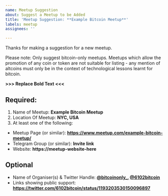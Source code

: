 ```yaml
---
name: Meetup Suggestion
about: Suggest a Meetup to be Added
title: 'Meetup Suggestion: **Example Bitcoin Meetup**'
labels: meetup
assignees: ''

---
```


Thanks for making a suggestion for a new meetup.

Please note: Only suggest bitcoin-only meetups. 
Meetups which allow the promotion of any coin or token are not suitable for listing - any mention of altcoins must only be in the context of technological lessons learnt for bitcoin.

**>>> Replace Bold Text <<<**

## Required:
1. Name of Meetup: **Example Bitcoin Meetup**
2.  Location Of Meetup: **NYC, USA**
3. At least one of the following:
- Meetup Page (or similar): **https://www.meetup.com/example-bitcoin-meetup/**
- Telegram Group (or similar): **Invite link**
- Website: **https://meetup-website-here**

## Optional 
- Name of Organiser(s) & Twitter Handle: **[@bitcoinonly_](https://twitter.com/bitcoinonly_), [@6102bitcoin](https://twitter.com/6102bitcoin)**
- Links showing public support: **https://twitter.com/6102bitcoin/status/1193203530150096897**
